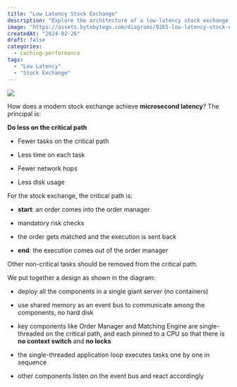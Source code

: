 ```yaml
---
title: "Low Latency Stock Exchange"
description: "Explore the architecture of a low-latency stock exchange system."
image: "https://assets.bytebytego.com/diagrams/0265-low-latency-stock-exchange.jpg"
createdAt: "2024-02-26"
draft: false
categories:
  - caching-performance
tags:
  - "Low Latency"
  - "Stock Exchange"
---
```


![](https://assets.bytebytego.com/diagrams/0265-low-latency-stock-exchange.jpg)

How does a modern stock exchange achieve **microsecond latency**? The principal is:

**Do less on the critical path**

*   Fewer tasks on the critical path

*   Less time on each task

*   Fewer network hops

*   Less disk usage

For the stock exchange, the critical path is:

*   **start**: an order comes into the order manager

*   mandatory risk checks

*   the order gets matched and the execution is sent back

*   **end**: the execution comes out of the order manager

Other non-critical tasks should be removed from the critical path.

We put together a design as shown in the diagram:

*   deploy all the components in a single giant server (no containers)

*   use shared memory as an event bus to communicate among the components, no hard disk

*   key components like Order Manager and Matching Engine are single-threaded on the critical path, and each pinned to a CPU so that there is **no context switch** and **no locks**

*   the single-threaded application loop executes tasks one by one in sequence

*   other components listen on the event bus and react accordingly
